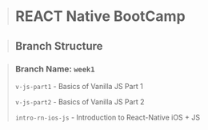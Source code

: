 > # REACT Native BootCamp

> ## Branch Structure

> ### Branch Name: `week1` <br>
>`v-js-part1` - Basics of Vanilla JS Part 1
>
>`v-js-part2` - Basics of Vanilla JS Part 2
>
>`intro-rn-ios-js` - Introduction to React-Native iOS + JS
>